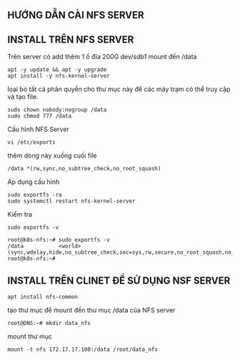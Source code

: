 ## HƯỚNG DẪN CÀI NFS SERVER

## INSTALL TRÊN NFS SERVER
Trên server có add thêm 1 ổ đĩa 200G dev/sdb1 mount đến /data

```
apt -y update && apt -y upgrade
apt install -y nfs-kernel-server
```
loại bỏ tất cả phân quyền cho thư mục này để các máy trạm có thể truy cập và tạo file.

```
sudo chown nobody:nogroup /data
sudo chmod 777 /data
```

Cấu hình NFS Server
```
vi /etc/exports
```
thêm dòng này xuống cuối file
```
/data *(rw,sync,no_subtree_check,no_root_squash)
```

Áp dụng cấu hình
```
sudo exportfs -ra
sudo systemctl restart nfs-kernel-server
```

Kiểm tra
```
sudo exportfs -v
```

```
root@k8s-nfs:~# sudo exportfs -v
/data           <world>(sync,wdelay,hide,no_subtree_check,sec=sys,rw,secure,no_root_squash,no_all_squash)
root@k8s-nfs:~#
```

## INSTALL TRÊN CLINET ĐỂ SỬ DỤNG NSF SERVER

```
apt install nfs-common
```
tạo thư mục để mount đến thư mục /data của NFS server

```
root@DNS:~# mkdir data_nfs
```

mount thư mục
```
mount -t nfs 172.17.17.100:/data /root/data_nfs
```



